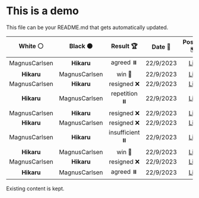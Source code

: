 # This is a demo

This file can be your README.md that gets automatically updated.

<!--START_SECTION:chessStats-->
<!-- Automatically generated with https://github.com/Balastrong/chess-stats-action -->

| White ⚪ | Black ⚫ | Result 🏆 | Date 📅 | Position 🗺️ |
|:---:|:---:|:---:|:---:|:---:|
| MagnusCarlsen | **Hikaru** | agreed ⏸️ | 22/9/2023 | <a href="http://www.ee.unb.ca/cgi-bin/tervo/fen.pl?select=rk6/5p2/4P1p1/3QB3/4P3/1P3P2/1K6/r4q2 b - -">Link</a> |
| **Hikaru** | MagnusCarlsen | win 🥇 | 22/9/2023 | <a href="http://www.ee.unb.ca/cgi-bin/tervo/fen.pl?select=2Q4Q/3r1pp1/p2kpb2/4nq2/1B6/2P3R1/P4PP1/4R1K1 b - -">Link</a> |
| MagnusCarlsen | **Hikaru** | resigned ❌ | 22/9/2023 | <a href="http://www.ee.unb.ca/cgi-bin/tervo/fen.pl?select=7k/8/3p4/4pQ1p/4P1q1/5N2/4KP2/8 b - -">Link</a> |
| **Hikaru** | MagnusCarlsen | repetition ⏸️ | 22/9/2023 | <a href="http://www.ee.unb.ca/cgi-bin/tervo/fen.pl?select=8/3b1p2/8/4PpkP/5Nr1/4KR2/8/8 w - -">Link</a> |
| MagnusCarlsen | **Hikaru** | resigned ❌ | 22/9/2023 | <a href="http://www.ee.unb.ca/cgi-bin/tervo/fen.pl?select=1q4k1/5rP1/3pQ2p/P2P4/8/5R1P/5P2/6K1 b - -">Link</a> |
| **Hikaru** | MagnusCarlsen | resigned ❌ | 22/9/2023 | <a href="http://www.ee.unb.ca/cgi-bin/tervo/fen.pl?select=8/8/7B/2b4P/4K3/5p2/6k1/8 w - -">Link</a> |
| MagnusCarlsen | **Hikaru** | insufficient ⏸️ | 22/9/2023 | <a href="http://www.ee.unb.ca/cgi-bin/tervo/fen.pl?select=6n1/7K/5k2/8/8/8/8/8 w - -">Link</a> |
| **Hikaru** | MagnusCarlsen | win 🥇 | 22/9/2023 | <a href="http://www.ee.unb.ca/cgi-bin/tervo/fen.pl?select=3r1r1k/6p1/4Q2p/8/8/3b1B2/5PPP/4R1K1 b - -">Link</a> |
| MagnusCarlsen | **Hikaru** | resigned ❌ | 22/9/2023 | <a href="http://www.ee.unb.ca/cgi-bin/tervo/fen.pl?select=5rk1/5P1R/6K1/7P/6p1/8/8/8 b - -">Link</a> |
| **Hikaru** | MagnusCarlsen | agreed ⏸️ | 22/9/2023 | <a href="http://www.ee.unb.ca/cgi-bin/tervo/fen.pl?select=2k5/6R1/2r5/4K3/8/8/8/8 w - -">Link</a> |

<!--END_SECTION:chessStats-->

Existing content is kept.
